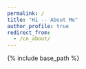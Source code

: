 ```yaml
---
permalink: /
title: "Hi -- About Me"
author_profile: true
redirect_from: 
  - /cn_about/
---
```


{% include base_path %}
